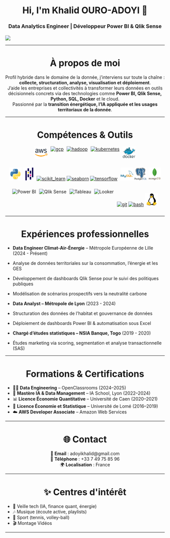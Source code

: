 <h1 align="center">Hi, I'm Khalid OURO-ADOYI 👋</h1>
<h3 align="center">Data Analytics Engineer | Développeur Power BI & Qlik Sense</h3>

<img src="https://readme-typing-svg.herokuapp.com?duration=2500&color=36BC9B&center=true&vCenter=true&lines=Data+Analytics+Engineer;Power+BI+%7C+Qlik+Sense+%7C+Python;From+raw+data+to+actionable+insight!" align="center"/>

---

<h1 align="center"> À propos de moi</h1>
<p align="center">
  Profil hybride dans le domaine de la donnée, j’interviens sur toute la chaîne : <b>collecte, structuration, analyse, visualisation et déploiement</b>.
  <br/>
  J’aide les entreprises et collectivités à transformer leurs données en outils décisionnels concrets via des technologies comme <b>Power BI, Qlik Sense, Python, SQL, Docker</b> et le cloud.
  <br/>
  Passionné par la <b>transition énergétique, l’IA appliquée et les usages territoriaux de la donnée</b>.
</p>

---

<h1 align="center"> Compétences & Outils</h1>

<div align="center" style="display: flex; flex-wrap: wrap; gap: 10px; justify-content: center;">
  <!-- Data & Cloud -->
  <a href="https://aws.amazon.com" target="_blank"><img src="https://raw.githubusercontent.com/devicons/devicon/master/icons/amazonwebservices/amazonwebservices-original-wordmark.svg" alt="aws" width="40" height="40"/></a>
  <a href="https://cloud.google.com" target="_blank"><img src="https://www.vectorlogo.zone/logos/google_cloud/google_cloud-icon.svg" alt="gcp" width="40" height="40"/></a>
  <a href="https://hadoop.apache.org/" target="_blank"><img src="https://www.vectorlogo.zone/logos/apache_hadoop/apache_hadoop-icon.svg" alt="hadoop" width="40" height="40"/></a>
  <a href="https://kubernetes.io" target="_blank"><img src="https://www.vectorlogo.zone/logos/kubernetes/kubernetes-icon.svg" alt="kubernetes" width="40" height="40"/></a>
  <a href="https://www.docker.com/" target="_blank"><img src="https://raw.githubusercontent.com/devicons/devicon/master/icons/docker/docker-original-wordmark.svg" alt="docker" width="40" height="40"/></a>
  
  <!-- Langages & Data -->
  <a href="https://www.python.org" target="_blank"><img src="https://raw.githubusercontent.com/devicons/devicon/master/icons/python/python-original.svg" alt="python" width="40" height="40"/></a>
  <a href="https://pandas.pydata.org/" target="_blank"><img src="https://raw.githubusercontent.com/devicons/devicon/2ae2a900d2f041da66e950e4d48052658d850630/icons/pandas/pandas-original.svg" alt="pandas" width="40" height="40"/></a>
  <a href="https://scikit-learn.org/" target="_blank"><img src="https://upload.wikimedia.org/wikipedia/commons/0/05/Scikit_learn_logo_small.svg" alt="scikit_learn" width="40" height="40"/></a>
  <a href="https://seaborn.pydata.org/" target="_blank"><img src="https://seaborn.pydata.org/_images/logo-mark-lightbg.svg" alt="seaborn" width="40" height="40"/></a>
  <a href="https://www.tensorflow.org" target="_blank"><img src="https://www.vectorlogo.zone/logos/tensorflow/tensorflow-icon.svg" alt="tensorflow" width="40" height="40"/></a>
  
  <!-- SGBD & NoSQL -->
  <a href="https://www.mysql.com/" target="_blank"><img src="https://raw.githubusercontent.com/devicons/devicon/master/icons/mysql/mysql-original-wordmark.svg" alt="mysql" width="40" height="40"/></a>
  <a href="https://www.postgresql.org" target="_blank"><img src="https://raw.githubusercontent.com/devicons/devicon/master/icons/postgresql/postgresql-original-wordmark.svg" alt="postgresql" width="40" height="40"/></a>
  <a href="https://www.mongodb.com/" target="_blank"><img src="https://raw.githubusercontent.com/devicons/devicon/master/icons/mongodb/mongodb-original-wordmark.svg" alt="mongodb" width="40" height="40"/></a>

  <!-- BI & Visualisation -->
  <img src="https://img.shields.io/badge/Power%20BI-F2C811?style=for-the-badge&logo=powerbi&logoColor=black" alt="Power BI"/>
  <img src="https://img.shields.io/badge/Qlik%20Sense-009F4D?style=for-the-badge&logo=qlik&logoColor=white" alt="Qlik Sense"/>
  <img src="https://img.shields.io/badge/Tableau-E97627?style=for-the-badge&logo=tableau&logoColor=white" alt="Tableau"/>
  <img src="https://img.shields.io/badge/Looker-4285F4?style=for-the-badge&logo=looker&logoColor=white" alt="Looker"/>
  
  <!-- DevOps / Outils -->
  <a href="https://git-scm.com/" target="_blank"><img src="https://www.vectorlogo.zone/logos/git-scm/git-scm-icon.svg" alt="git" width="40" height="40"/></a>
  <a href="https://www.gnu.org/software/bash/" target="_blank"><img src="https://www.vectorlogo.zone/logos/gnu_bash/gnu_bash-icon.svg" alt="bash" width="40" height="40"/></a>
  <a href="https://www.linux.org/" target="_blank"><img src="https://raw.githubusercontent.com/devicons/devicon/master/icons/linux/linux-original.svg" alt="linux" width="40" height="40"/></a>
</div>

---

<h1 align="center"> Expériences professionnelles</h1>

-  <b>Data Engineer Climat-Air-Énergie</b> – Métropole Européenne de Lille (2024 - Présent)  
  - Analyse de données territoriales sur la consommation, l’énergie et les GES  
  - Développement de dashboards Qlik Sense pour le suivi des politiques publiques  
  - Modélisation de scénarios prospectifs vers la neutralité carbone  

-  <b>Data Analyst – Métropole de Lyon</b> (2023 - 2024)  
  - Structuration des données de l’habitat et gouvernance de données  
  - Déploiement de dashboards Power BI & automatisation sous Excel  

-  <b>Chargé d’études statistiques – NSIA Banque, Togo</b> (2019 - 2020)  
  - Études marketing via scoring, segmentation et analyse transactionnelle (SAS)  

---

<h1 align="center"> Formations & Certifications</h1>

- 👨‍💻 <b>Data Engineering</b> – OpenClassrooms (2024–2025)  
- 🤖 <b>Mastère IA & Data Management</b> – IA School, Lyon (2022–2024)  
- 📊 <b>Licence Économie Quantitative</b> – Université de Caen (2020–2021)  
- 💼 <b>Licence Économie et Statistique</b> – Université de Lomé (2016–2019)  
- ☁️ <b>AWS Developer Associate</b> – Amazon Web Services  

---

<h1 align="center">🌐 Contact</h1>

<p align="center">
  📧 <b>Email</b> : adoyikhalid@gmail.com <br/>
  📱 <b>Téléphone</b> : +33 7 49 75 85 96 <br/>
  🌍 <b>Localisation</b> : France 

---

<h1 align="center">✨ Centres d'intérêt</h1>

- 📡 Veille tech (IA, finance quant, énergie)  
- 🎶 Musique (écoute active, playlists)  
- 🎾 Sport (tennis, volley-ball)
- 🎬 Montage Vidéos

---
